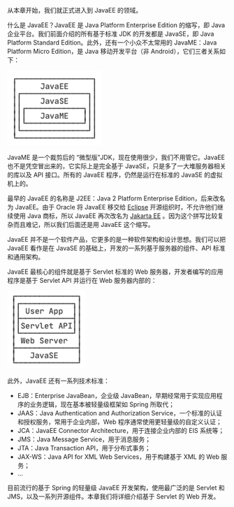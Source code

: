 从本章开始，我们就正式进入到 JavaEE 的领域。

什么是 JavaEE？JavaEE 是 Java Platform Enterprise Edition 的缩写，即 Java 企业平台。我们前面介绍的所有基于标准 JDK 的开发都是 JavaSE，即 Java Platform Standard Edition。此外，还有一个小众不太常用的 JavaME：Java Platform Micro Edition，是 Java 移动开发平台（非 Android），它们三者关系如下：

![20221123110037](assets/20221123110037.png)

JavaME 是一个裁剪后的 “微型版”JDK，现在使用很少，我们不用管它。JavaEE 也不是凭空冒出来的，它实际上是完全基于 JavaSE，只是多了一大堆服务器相关的库以及 API 接口。所有的 JavaEE 程序，仍然是运行在标准的 JavaSE 的虚拟机上的。

最早的 JavaEE 的名称是 J2EE：Java 2 Platform Enterprise Edition，后来改名为 JavaEE。由于 Oracle 将 JavaEE 移交给 [Eclipse](https://www.eclipse.org/) 开源组织时，不允许他们继续使用 Java 商标，所以 JavaEE 再次改名为 [Jakarta EE](https://jakarta.ee/) 。因为这个拼写比较复杂而且难记，所以我们后面还是用 JavaEE 这个缩写。

JavaEE 并不是一个软件产品，它更多的是一种软件架构和设计思想。我们可以把 JavaEE 看作是在 JavaSE 的基础上，开发的一系列基于服务器的组件、API 标准和通用架构。

JavaEE 最核心的组件就是基于 Servlet 标准的 Web 服务器，开发者编写的应用程序是基于 Servlet API 并运行在 Web 服务器内部的：

![20221123110053](assets/20221123110053.png)

此外，JavaEE 还有一系列技术标准：

- EJB：Enterprise JavaBean，企业级 JavaBean，早期经常用于实现应用程序的业务逻辑，现在基本被轻量级框架如 Spring 所取代；
- JAAS：Java Authentication and Authorization Service，一个标准的认证和授权服务，常用于企业内部，Web 程序通常使用更轻量级的自定义认证；
- JCA：JavaEE Connector Architecture，用于连接企业内部的 EIS 系统等；
- JMS：Java Message Service，用于消息服务；
- JTA：Java Transaction API，用于分布式事务；
- JAX-WS：Java API for XML Web Services，用于构建基于 XML 的 Web 服务；
- ...


目前流行的基于 Spring 的轻量级 JavaEE 开发架构，使用最广泛的是 Servlet 和 JMS，以及一系列开源组件。本章我们将详细介绍基于 Servlet 的 Web 开发。




